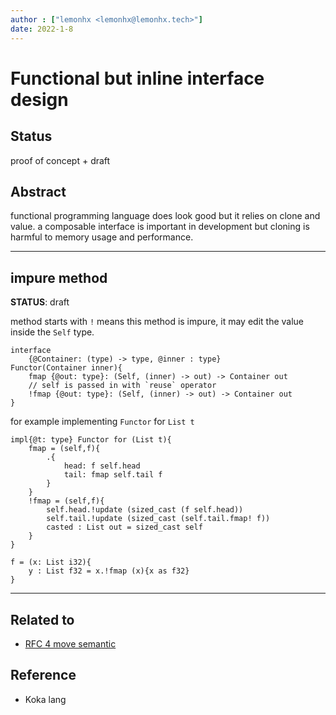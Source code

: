 ```yaml
---
author : ["lemonhx <lemonhx@lemonhx.tech>"]
date: 2022-1-8
---
```


# Functional but inline interface design

## Status
proof of concept + draft

## Abstract
functional programming language does look good
but it relies on clone and value.
a composable interface is important in development but cloning
is harmful to memory usage and performance.

---

## impure method
**STATUS**: draft

method starts with `!` means this method is impure,
it may edit the value inside the `Self` type.

```kat
interface
    {@Container: (type) -> type, @inner : type} 
Functor(Container inner){
    fmap {@out: type}: (Self, (inner) -> out) -> Container out
    // self is passed in with `reuse` operator
    !fmap {@out: type}: (Self, (inner) -> out) -> Container out
}
```
for example implementing `Functor` for `List t`
```kat
impl{@t: type} Functor for (List t){
    fmap = (self,f){
        .{
            head: f self.head
            tail: fmap self.tail f
        }
    }
    !fmap = (self,f){
        self.head.!update (sized_cast (f self.head))
        self.tail.!update (sized_cast (self.tail.fmap! f))
        casted : List out = sized_cast self
    }
}

f = (x: List i32){
    y : List f32 = x.!fmap (x){x as f32}
}
```
---


## Related to
- [RFC 4 move semantic](4.move_semantics.md)

## Reference
- Koka lang
